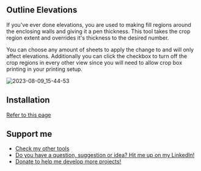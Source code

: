 ## Outline Elevations

If you've ever done elevations, you are used to making fill regions around the enclosing walls and giving it a pen thickness. This tool takes the crop region extent and overrides it's thickness to the desired number.

You can choose any amount of sheets to apply the change to and will only affect elevations. Additionally you can click the checkbox to turn off the crop regions in every other view since you will need to allow crop box printing in your printing setup.

![2023-08-09_15-44-53](https://github.com/GastonBC/OutlineElevations/assets/60661612/dc433d76-80f4-46fd-8a3e-e9235ec473aa)

## Installation

[Refer to this page](https://github.com/GastonBC/GasTools/wiki/How-to-install-an-addin)

## Support me

 - [Check my other tools](https://github.com/GastonBC/GasTools/wiki)
 - [Do you have a question, suggestion or idea? Hit me up on my LinkedIn!](https://www.linkedin.com/in/gastonbc/)
 - [Donate to help me develop more projects!](https://www.paypal.com/donate/?hosted_button_id=9UY2TS7VVSRSJ)
